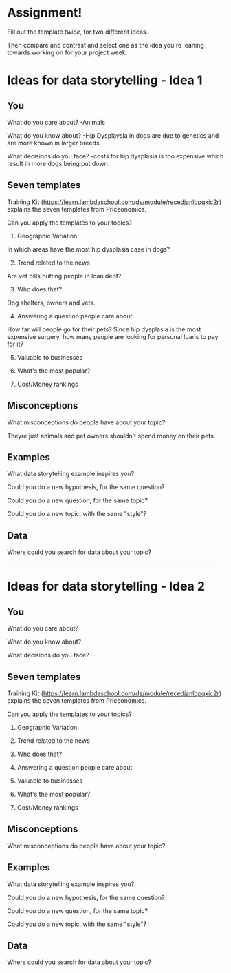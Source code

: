 # Assignment!

Fill out the template *twice*, for two different ideas.

Then compare and contrast and select one as the idea you're leaning towards
working on for your project week.


# Ideas for data storytelling - Idea 1

## You

What do you care about? 
-Animals


What do you know about?
-Hip Dysplaysia in dogs are due to genetics and are more known in larger breeds.   


What decisions do you face?
-costs for hip dysplasia is too expensive which result in more dogs being put down. 


## Seven templates

Training Kit (https://learn.lambdaschool.com/ds/module/recedjanlbpqxic2r) explains the seven templates from Priceonomics.

Can you apply the templates to your topics? 

1. Geographic Variation

In which areas have the most hip dysplasia case in dogs?

2. Trend related to the news

Are vet bills putting people in loan debt?

3. Who does that?

Dog shelters, owners and vets.

4. Answering a question people care about 

How far will people go for their pets? Since hip dysplasia is the most expensive surgery, how many people are looking for personal loans to pay for it?

5. Valuable to businesses



6. What's the most popular?


7. Cost/Money rankings


## Misconceptions

What misconceptions do people have about your topic?

Theyre just animals and pet owners shouldn't spend money on their pets. 

## Examples

What data storytelling example inspires you?


Could you do a new hypothesis, for the same question?


Could you do a new question, for the same topic?


Could you do a new topic, with the same "style"?


## Data

Where could you search for data about your topic?

---

# Ideas for data storytelling - Idea 2

## You

What do you care about?


What do you know about?


What decisions do you face?


## Seven templates

Training Kit (https://learn.lambdaschool.com/ds/module/recedjanlbpqxic2r) explains the seven templates from Priceonomics.

Can you apply the templates to your topics? 

1. Geographic Variation


2. Trend related to the news


3. Who does that?


4. Answering a question people care about


5. Valuable to businesses


6. What's the most popular?


7. Cost/Money rankings


## Misconceptions

What misconceptions do people have about your topic?


## Examples

What data storytelling example inspires you?


Could you do a new hypothesis, for the same question?


Could you do a new question, for the same topic?


Could you do a new topic, with the same "style"?


## Data

Where could you search for data about your topic?
